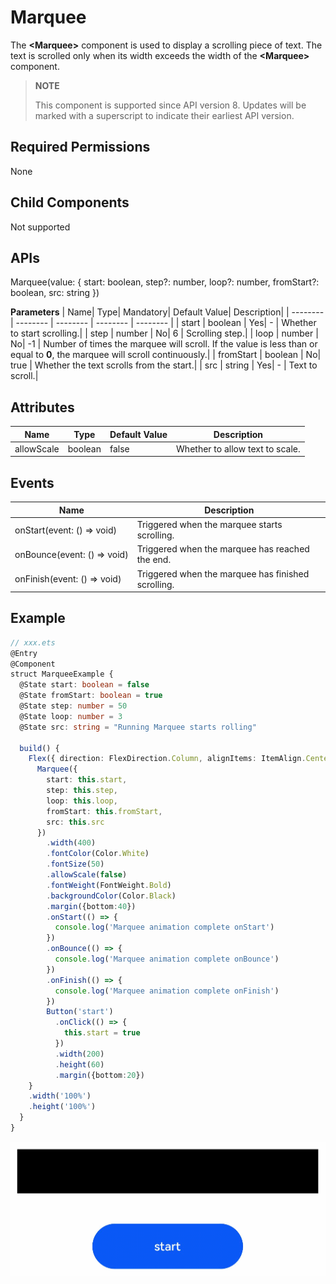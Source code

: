 # Marquee

The **\<Marquee>** component is used to display a scrolling piece of text. The text is scrolled only when its width exceeds the width of the **\<Marquee>** component.


>  **NOTE**
>
>  This component is supported since API version 8. Updates will be marked with a superscript to indicate their earliest API version.


## Required Permissions

None


## Child Components

Not supported


## APIs

Marquee(value: { start: boolean, step?: number, loop?: number, fromStart?: boolean, src: string })

**Parameters**
| Name| Type| Mandatory| Default Value| Description|
| -------- | -------- | -------- | -------- | -------- |
| start | boolean | Yes| - | Whether to start scrolling.|
| step | number | No| 6 | Scrolling step.|
| loop | number | No| -1 | Number of times the marquee will scroll. If the value is less than or equal to **0**, the marquee will scroll continuously.|
| fromStart | boolean | No| true | Whether the text scrolls from the start.|
| src | string | Yes| - | Text to scroll.|

## Attributes

| Name      | Type| Default Value                   | Description                                |
| ---------- | -------- | ------------------------------------ | ------------------------------------ |
| allowScale | boolean  | false | Whether to allow text to scale. |

## Events

| Name| Description|
| -------- | -------- |
| onStart(event:&nbsp;()&nbsp;=&gt;&nbsp;void) | Triggered when the marquee starts scrolling.|
| onBounce(event:&nbsp;()&nbsp;=&gt;&nbsp;void) | Triggered when the marquee has reached the end.|
| onFinish(event:&nbsp;()&nbsp;=&gt;&nbsp;void) | Triggered when the marquee has finished scrolling.|


## Example


```ts
// xxx.ets
@Entry
@Component
struct MarqueeExample {
  @State start: boolean = false
  @State fromStart: boolean = true
  @State step: number = 50
  @State loop: number = 3
  @State src: string = "Running Marquee starts rolling"

  build() {
    Flex({ direction: FlexDirection.Column, alignItems: ItemAlign.Center, justifyContent: FlexAlign.Center }) {
      Marquee({
        start: this.start,
        step: this.step,
        loop: this.loop,
        fromStart: this.fromStart,
        src: this.src
      })
        .width(400)
        .fontColor(Color.White)
        .fontSize(50)
        .allowScale(false)
        .fontWeight(FontWeight.Bold)
        .backgroundColor(Color.Black)
        .margin({bottom:40})
        .onStart(() => {
          console.log('Marquee animation complete onStart')
        })
        .onBounce(() => {
          console.log('Marquee animation complete onBounce')
        })
        .onFinish(() => {
          console.log('Marquee animation complete onFinish')
        })
        Button('start')
          .onClick(() => {
            this.start = true
          })
          .width(200)
          .height(60)
          .margin({bottom:20})
    }
    .width('100%')
    .height('100%')
  }
}
```

![en-us_image_0000001193499234](figures/en-us_image_0000001193499234.gif)
